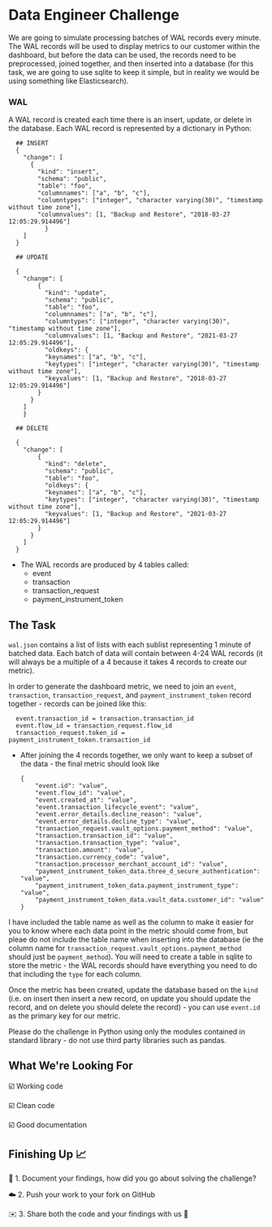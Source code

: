 # Data Engineer Challenge

We are going to simulate processing batches of WAL records every minute. The WAL records will be used to display metrics to our customer within the dashboard, but before the data can be used, the records need to be preprocessed, joined together, and then inserted into a database (for this task, we are going to use sqlite to keep it simple, but in reality we would be using something like Elasticsearch).

### WAL
A WAL record is created each time there is an insert, update, or delete in the database. Each WAL record is represented by a dictionary in Python:
  
```
  ## INSERT
  {
    "change": [
      {
        "kind": "insert",
        "schema": "public",
        "table": "foo",
        "columnnames": ["a", "b", "c"],
        "columntypes": ["integer", "character varying(30)", "timestamp without time zone"],
        "columnvalues": [1, "Backup and Restore", "2018-03-27 12:05:29.914496"]
          }
    ]
  }

  ## UPDATE
	
  {
    "change": [
        {
          "kind": "update",
          "schema": "public",
          "table": "foo",
          "columnnames": ["a", "b", "c"],
          "columntypes": ["integer", "character varying(30)", "timestamp without time zone"],
          "columnvalues": [1, "Backup and Restore", "2021-03-27 12:05:29.914496"],
          "oldkeys": {
          "keynames": ["a", "b", "c"],
          "keytypes": ["integer", "character varying(30)", "timestamp without time zone"],
          "keyvalues": [1, "Backup and Restore", "2018-03-27 12:05:29.914496"]
        }
      }
    ]
	}

  ## DELETE

  {
    "change": [
        {
          "kind": "delete",
          "schema": "public",
          "table": "foo",
          "oldkeys": {
          "keynames": ["a", "b", "c"],
          "keytypes": ["integer", "character varying(30)", "timestamp without time zone"],
          "keyvalues": [1, "Backup and Restore", "2021-03-27 12:05:29.914496"]
        }
      }
    ]
  }
```	
- The WAL records are produced by 4 tables called:
	- event
	- transaction
	- transaction_request
	- payment_instrument_token

## The Task
`wal.json` contains a list of lists with each sublist representing 1 minute of batched data. Each batch of data will contain between 4-24 WAL records (it will always be a multiple of a 4 because it takes 4 records to create our metric). 

In order to generate the dashboard metric, we need to join an `event`, `transaction`, `transaction_request`, and `payment_instrument_token` record together - records can be joined like this:

```
  event.transaction_id = transaction.transaction_id
  event.flow_id = transaction_request.flow_id
  transaction_request.token_id = payment_instrument_token.transaction_id
```

- After joining the 4 records together, we only want to keep a subset of the data - the final metric should look like 
	```
	{
		"event.id": "value",
		"event.flow_id": "value",
		"event.created_at": "value",
		"event.transaction_lifecycle_event": "value",
		"event.error_details.decline_reason": "value",
		"event.error_details.decline_type": "value",
		"transaction_request.vault_options.payment_method": "value",
		"transaction.transaction_id": "value",
		"transaction.transaction_type": "value",
		"transaction.amount": "value",
		"transaction.currency_code": "value",
		"transaction.processor_merchant_account_id": "value",
		"payment_instrument_token_data.three_d_secure_authentication": "value",
		"payment_instrument_token_data.payment_instrument_type": "value",
		"payment_instrument_token_data.vault_data.customer_id": "value"
	}
	```
I have included the table name as well as the column to make it easier for you to know where each data point in the metric should come from, but pleae do not include the table name when inserting into the database (ie the column name for `transaction_request.vault_options.payment_method` should just be `payment_method`). You will need to create a table in sqlite to store the metric - the WAL records should have everything you need to do that including the `type` for each column. 

Once the metric has been created, update the database based on the `kind` (i.e. on insert then insert a new record, on update you should update the record, and on delete you should delete the record) - you can use `event.id` as the primary key for our metric.

Please do the challenge in Python using only the modules contained in standard library - do not use third party libraries such as pandas. 

## What We're Looking For

☑️  Working code

☑️  Clean code

☑️  Good documentation

## Finishing Up 📈

📄 1. Document your findings, how did you go about solving the challenge?

☁️ 2. Push your work to your fork on GitHub 

✉️ 3. Share both the code and your findings with us 🎉





